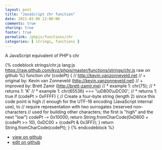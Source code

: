 ```yaml
---
layout: post
title: "JavaScript chr function"
date: 2011-02-06 12:00:00
comments: true
sharing: true
footer: true
permalink: /phpjs/functions/chr
categories: [ strings, functions ]
---
```

A JavaScript equivalent of PHP's chr
<!-- more -->
{% codeblock strings/chr.js lang:js https://raw.github.com/kvz/phpjs/master/functions/strings/chr.js raw on github %}
function chr (codePt) {
    // http://kevin.vanzonneveld.net
    // +   original by: Kevin van Zonneveld (http://kevin.vanzonneveld.net)
    // +   improved by: Brett Zamir (http://brett-zamir.me)
    // *     example 1: chr(75);
    // *     returns 1: 'K'
    // *     example 1: chr(65536) === '\uD800\uDC00';
    // *     returns 1: true
    if (codePt > 0xFFFF) { // Create a four-byte string (length 2) since this code point is high
        //   enough for the UTF-16 encoding (JavaScript internal use), to
        //   require representation with two surrogates (reserved non-characters
        //   used for building other characters; the first is "high" and the next "low")
        codePt -= 0x10000;
        return String.fromCharCode(0xD800 + (codePt >> 10), 0xDC00 + (codePt & 0x3FF));
    }
    return String.fromCharCode(codePt);
}
{% endcodeblock %}
<ul>
 <li><a href="https://github.com/kvz/phpjs/blob/master/functions/strings/chr.js">view on github</a></li>
 <li><a href="https://github.com/kvz/phpjs/edit/master/functions/strings/chr.js">edit on github</a></li>
</ul>
